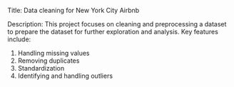 Title: Data cleaning for New York City Airbnb 

Description:
This project focuses on cleaning and preprocessing a dataset to prepare the dataset for further exploration and analysis. 
Key features include:
1. Handling missing values
2. Removing duplicates
3. Standardization
4. Identifying and handling outliers
